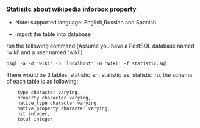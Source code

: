 ### Statisitc about wikipedia inforbox property

* Note: supported language: English,Russian and Spanish

* import the table into database

run the following command:(Assume you have a PostSQL database named 'wiki' and a user named 'wiki')

```
psql -a -d 'wiki' -h 'localhost' -U 'wiki' -f statistic.sql
```

There would be 3 tables: statistic_en, statistic_es, statistic_ru, the schema of each table is as following:

```
    type character varying,
    property character varying,
    native_type character varying,
    native_property character varying,
    hit integer,
    total integer 
```
